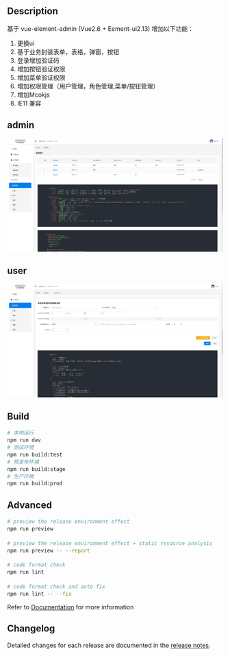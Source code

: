 
## Description

基于 vue-element-admin (Vue2.6 + Eement-ui2.13) 增加以下功能：

1. 更换ui
2. 基于业务封装表单，表格，弹窗，按钮
3. 登录增加验证码
4. 增加按钮验证权限
5. 增加菜单验证权限
6. 增加权限管理（用户管理，角色管理,菜单/按钮管理）
7. 增加Mcokjs
8. IE11 兼容


## admin

![admin](/admin.png)

## user

![user](/user.png)


## Build

```bash
# 本地运行
npm run dev
# 测试环境
npm run build:test
# 预发布环境
npm run build:stage
# 生产环境
npm run build:prod
```

## Advanced

```bash
# preview the release environment effect
npm run preview

# preview the release environment effect + static resource analysis
npm run preview -- --report

# code format check
npm run lint

# code format check and auto fix
npm run lint -- --fix
```

Refer to [Documentation](https://panjiachen.github.io/vue-element-admin-site/guide/essentials/deploy.html) for more information

## Changelog

Detailed changes for each release are documented in the [release notes](https://github.com/PanJiaChen/vue-element-admin/releases).